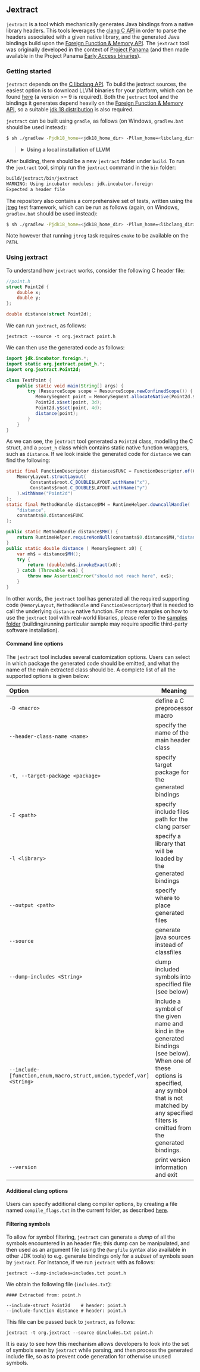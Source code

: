 ## Jextract

`jextract` is a tool which mechanically generates Java bindings from a native library headers. This tools leverages the [clang C API](https://clang.llvm.org/doxygen/group__CINDEX.html) in order to parse the headers associated with a given native library, and the generated Java bindings build upon the [Foreign Function & Memory API](https://openjdk.java.net/jeps/419). The `jextract` tool was originally developed in the context of [Project Panama](https://openjdk.java.net/projects/panama/) (and then made available in the Project Panama [Early Access binaries](https://jdk.java.net/panama/)).

### Getting started

`jextract` depends on the [C libclang API](https://clang.llvm.org/doxygen/group__CINDEX.html). To build the jextract sources, the easiest option is to download LLVM binaries for your platform, which can be found [here](https://releases.llvm.org/download.html) (a version >= 9 is required). Both the `jextract` tool and the bindings it generates depend heavily on the [Foreign Function & Memory API](https://openjdk.java.net/jeps/419), so a suitable [jdk 18 distribution](https://jdk.java.net/18/) is also required.

`jextract` can be built using `gradle`, as follows (on Windows, `gradlew.bat` should be used instead):

```sh
$ sh ./gradlew -Pjdk18_home=<jdk18_home_dir> -Pllvm_home=<libclang_dir> clean verify
```


> <details><summary><strong>Using a local installation of LLVM</strong></summary>
> 
> While the recommended way is to use a [release from the LLVM project](https://releases.llvm.org/download.html),
> extract it then make `llvm_home` point to this directory, it may be possible to use a local installation instead.
>
> E.g. on macOs the `llvm_home` can also be set as one of these locations :
> 
> * `/Library/Developer/CommandLineTools/usr/` if using Command Line Tools
> * `/Applications/Xcode.app/Contents/Developer/Toolchains/XcodeDefault.xctoolchain/usr/` if using XCode
> * `$(brew --prefix llvm)` if using the [LLVM install from Homebrew](https://formulae.brew.sh/formula/llvm#default)
> 
> </details>

After building, there should be a new `jextract` folder under `build`.
To run the `jextract` tool, simply run the `jextract` command in the `bin` folder:

```sh
build/jextract/bin/jextract 
WARNING: Using incubator modules: jdk.incubator.foreign
Expected a header file
```

The repository also contains a comprehensive set of tests, written using the [jtreg](https://openjdk.java.net/jtreg/) test framework, which can be run as follows (again, on Windows, `gradlew.bat` should be used instead):

```sh
$ sh ./gradlew -Pjdk18_home=<jdk18_home_dir> -Pllvm_home=<libclang_dir> -Pjtreg_home=<jtreg_home> jtreg
```

Note however that running `jtreg` task requires `cmake` to be available on the `PATH`.

### Using jextract

To understand how `jextract` works, consider the following C header file:

```c
//point.h
struct Point2d {
    double x;
    double y;
};

double distance(struct Point2d);
```

We can run `jextract`, as follows:

```
jextract --source -t org.jextract point.h
```

We can then use the generated code as follows:

```java
import jdk.incubator.foreign.*;
import static org.jextract.point_h.*;
import org.jextract.Point2d;

class TestPoint {
    public static void main(String[] args) {
        try (ResourceScope scope = ResourceScope.newConfinedScope()) {
           MemorySegment point = MemorySegment.allocateNative(Point2d.$LAYOUT(), scope);
           Point2d.x$set(point, 3d);
           Point2d.y$set(point, 4d);
           distance(point);
        }
    }
}
```

As we can see, the `jextract` tool generated a `Point2d` class, modelling the C struct, and a `point_h` class which contains static native function wrappers, such as `distance`. If we look inside the generated code for `distance` we can find the following:

```java
static final FunctionDescriptor distance$FUNC = FunctionDescriptor.of(Constants$root.C_DOUBLE$LAYOUT,
    MemoryLayout.structLayout(
         Constants$root.C_DOUBLE$LAYOUT.withName("x"),
         Constants$root.C_DOUBLE$LAYOUT.withName("y")
    ).withName("Point2d")
);
static final MethodHandle distance$MH = RuntimeHelper.downcallHandle(
    "distance",
    constants$0.distance$FUNC
);

public static MethodHandle distance$MH() {
    return RuntimeHelper.requireNonNull(constants$0.distance$MH,"distance");
}
public static double distance ( MemorySegment x0) {
    var mh$ = distance$MH();
    try {
        return (double)mh$.invokeExact(x0);
    } catch (Throwable ex$) {
        throw new AssertionError("should not reach here", ex$);
    }
}
```

In other words, the `jextract` tool has generated all the required supporting code (`MemoryLayout`, `MethodHandle` and `FunctionDescriptor`) that is needed to call the underlying `distance` native function. For more examples on how to use the `jextract` tool with real-world libraries, please refer to the [samples folder](samples) (building/running particular sample may require specific third-party software installation).

#### Command line options

The `jextract` tool includes several customization options. Users can select in which package the generated code should be emitted, and what the name of the main extracted class should be. A complete list of all the supported options is given below:

| Option                                                             | Meaning                                                      |
|:-------------------------------------------------------------------| ------------------------------------------------------------ |
| `-D <macro>`                                                       | define a C preprocessor macro                                |
| `--header-class-name <name>`                                       | specify the name of the main header class                    |
| `-t, --target-package <package>`                                   | specify target package for the generated bindings            |
| `-I <path>`                                                        | specify include files path for the clang parser              |
| `-l <library>`                                                     | specify a library that will be loaded by the generated bindings |
| `--output <path>`                                                  | specify where to place generated files                       |
| `--source`                                                         | generate java sources instead of classfiles                  |
| `--dump-includes <String>`                                         | dump included symbols into specified file (see below)        |
| `--include-[function,enum,macro,struct,union,typedef,var]<String>` | Include a symbol of the given name and kind in the generated bindings (see below). When one of these options is specified, any symbol that is not matched by any specified filters is omitted from the generated bindings. |
| `--version`                                                        | print version information and exit                           |

#### Additional clang options

Users can specify additional clang compiler options, by creating a file named
`compile_flags.txt` in the current folder, as described [here](https://clang.llvm.org/docs/JSONCompilationDatabase.html#alternatives).

#### Filtering symbols

To allow for symbol filtering, `jextract` can generate a *dump* of all the symbols encountered in an header file; this dump can be manipulated, and then used as an argument file (using the `@argfile` syntax also available in other JDK tools) to e.g. generate bindings only for a *subset* of symbols seen by `jextract`. For instance, if we run `jextract` with as follows:

```
jextract --dump-includes=includes.txt point.h
```

We obtain the following file (`includes.txt`):

```
#### Extracted from: point.h

--include-struct Point2d    # header: point.h
--include-function distance # header: point.h
```

This file can be passed back to `jextract`, as follows:

```
jextract -t org.jextract --source @includes.txt point.h
```

It is easy to see how this mechanism allows developers to look into the set of symbols seen by `jextract` while parsing, and then process the generated include file, so as to prevent code generation for otherwise unused symbols.

